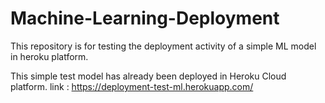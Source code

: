 # Machine-Learning-Deployment
This repository is for testing the deployment activity of a simple ML model in heroku platform.

This simple test model has already been deployed in Heroku Cloud platform.
link : https://deployment-test-ml.herokuapp.com/
